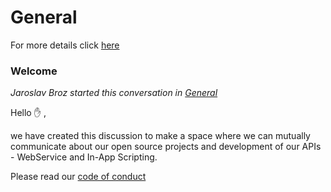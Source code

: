 # General 

For more details click [here](https://github.com/orgs/Dlubal-Software/discussions/categories/general)

### **Welcome**

*Jaroslav Broz started this conversation in [General](https://github.com/orgs/Dlubal-Software/discussions/categories/general)*

Hello ✋ ,

we have created this discussion to make a space where we can mutually communicate about our open source projects and development of our APIs - WebService and In-App Scripting. 


Please read our [code of conduct](/guide/CODE_OF_CONDUCT.md)
